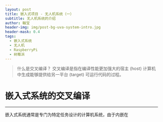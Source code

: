 ```yaml
---
layout: post
title: 嵌入式项目 - 无人机系统（一）
subtitle: 无人机系统的介绍
author: 翰宝
header-img: img/post-bg-uva-system-intro.jpg
header-mask: 0.4
tags:
  - 嵌入式系统
  - 无人机
  - RaspberryPi
  - 树莓派
---
```


> 什么是交叉编译？
> 交叉编译是指在编译性能更加强大的宿主 (host) 计算机中生成能够提供给另一平台 (target) 可运行代码的过程。

# 嵌入式系统的交叉编译
---
嵌入式系统通常是专门为特定任务设计的计算机系统，由于内嵌在

